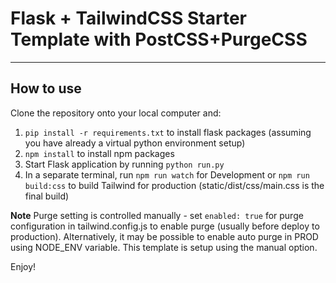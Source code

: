 # Flask + TailwindCSS Starter Template with PostCSS+PurgeCSS
---

## How to use
Clone the repository onto your local computer and:

1. `pip install -r requirements.txt` to install flask packages (assuming you have already a virtual python environment setup)
2. `npm install` to install npm packages
3. Start Flask application by running `python run.py`
4. In a separate terminal, run `npm run watch` for Development or `npm run build:css` to build Tailwind for production (static/dist/css/main.css is the final build)

**Note**
Purge setting is controlled manually - set `enabled: true` for purge configuration in tailwind.config.js to enable purge (usually before deploy to production). 
Alternatively, it may be possible to enable auto purge in PROD using NODE_ENV variable. 
This template is setup using the manual option.

Enjoy!